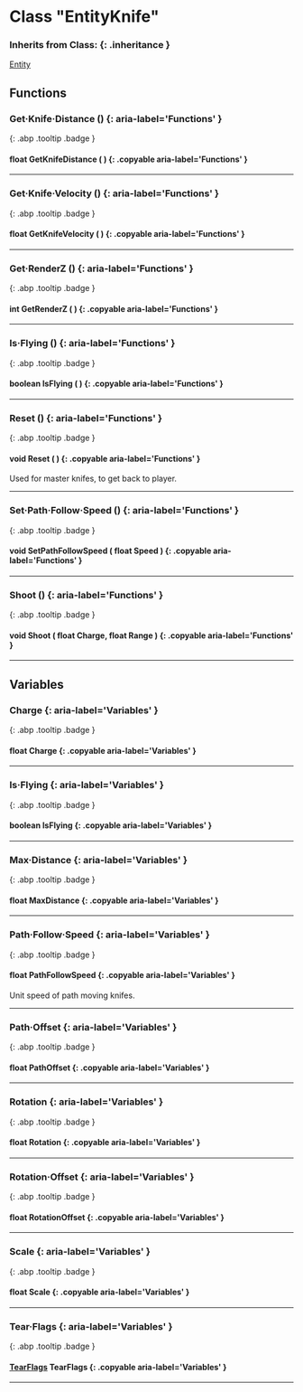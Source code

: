 # Class "EntityKnife"
### Inherits from Class: {: .inheritance }
[Entity](Entity.md)
## Functions
### Get·Knife·Distance () {: aria-label='Functions' }
[ ](#){: .abp .tooltip .badge }
#### float GetKnifeDistance ( ) {: .copyable aria-label='Functions' }

___ 
### Get·Knife·Velocity () {: aria-label='Functions' }
[ ](#){: .abp .tooltip .badge }
#### float GetKnifeVelocity ( ) {: .copyable aria-label='Functions' }

___ 
### Get·RenderZ () {: aria-label='Functions' }
[ ](#){: .abp .tooltip .badge }
#### int GetRenderZ ( ) {: .copyable aria-label='Functions' }

___ 
### Is·Flying () {: aria-label='Functions' }
[ ](#){: .abp .tooltip .badge }
#### boolean IsFlying ( ) {: .copyable aria-label='Functions' }

___ 
### Reset () {: aria-label='Functions' }
[ ](#){: .abp .tooltip .badge }
#### void Reset ( ) {: .copyable aria-label='Functions' }
Used for master knifes, to get back to player. 
___ 
### Set·Path·Follow·Speed () {: aria-label='Functions' }
[ ](#){: .abp .tooltip .badge }
#### void SetPathFollowSpeed ( float Speed ) {: .copyable aria-label='Functions' }

___ 
### Shoot () {: aria-label='Functions' }
[ ](#){: .abp .tooltip .badge }
#### void Shoot ( float Charge, float Range ) {: .copyable aria-label='Functions' }

___ 
## Variables
### Charge {: aria-label='Variables' }
[ ](#){: .abp .tooltip .badge }
#### float Charge  {: .copyable aria-label='Variables' }

___ 
### Is·Flying {: aria-label='Variables' }
[ ](#){: .abp .tooltip .badge }
#### boolean IsFlying  {: .copyable aria-label='Variables' }

___ 
### Max·Distance {: aria-label='Variables' }
[ ](#){: .abp .tooltip .badge }
#### float MaxDistance  {: .copyable aria-label='Variables' }

___ 
### Path·Follow·Speed {: aria-label='Variables' }
[ ](#){: .abp .tooltip .badge }
#### float PathFollowSpeed  {: .copyable aria-label='Variables' }
Unit speed of path moving knifes. 
___ 
### Path·Offset {: aria-label='Variables' }
[ ](#){: .abp .tooltip .badge }
#### float PathOffset  {: .copyable aria-label='Variables' }

___ 
### Rotation {: aria-label='Variables' }
[ ](#){: .abp .tooltip .badge }
#### float Rotation  {: .copyable aria-label='Variables' }

___ 
### Rotation·Offset {: aria-label='Variables' }
[ ](#){: .abp .tooltip .badge }
#### float RotationOffset  {: .copyable aria-label='Variables' }

___ 
### Scale {: aria-label='Variables' }
[ ](#){: .abp .tooltip .badge }
#### float Scale  {: .copyable aria-label='Variables' }

___ 
### Tear·Flags {: aria-label='Variables' }
[ ](#){: .abp .tooltip .badge }
#### [TearFlags](../abp/enums/TearFlags) TearFlags  {: .copyable aria-label='Variables' }

___ 
